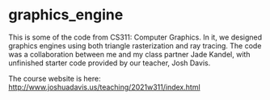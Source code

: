 # graphics_engine
This is some of the code from CS311: Computer Graphics. In it, we designed graphics engines using both triangle rasterization and ray tracing. The code was a collaboration between me and my class partner Jade Kandel, with unfinished starter code provided by our teacher, Josh Davis. 

The course website is here: http://www.joshuadavis.us/teaching/2021w311/index.html

